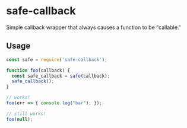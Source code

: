 # safe-callback

Simple callback wrapper that always causes a function to be "callable." 

## Usage

```js
const safe = require('safe-callback');

function foo(callback) {
  const safe_callback = safe(callback);
  safe_callback();
}

// works!
foo(err => { console.log("bar"); });

// still works!
foo(null);
```
